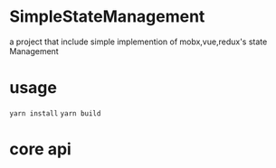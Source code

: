 # SimpleStateManagement
a project that include simple implemention of mobx,vue,redux's state Management

# usage
`yarn install` 
`yarn build`

# core api
